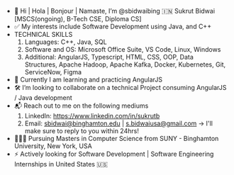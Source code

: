 - 👋 Hi | Hola | Bonjour | Namaste, I’m @sbidwaibing 🇮🇳 Sukrut Bidwai [MSCS(ongoing), B-Tech CSE, Diploma CS]
- ✅ My interests include Software Development using Java, and C++
- TECHNICAL SKILLS
    1.  Languages: C++, Java, SQL
    2.  Software and OS: Microsoft Office Suite, VS Code, Linux, Windows
    3.  Additional: AngularJS, Typescript, HTML, CSS, OOP, Data Structures, Apache Hadoop, Apache Kafka, Docker, Kubernetes, Git, ServiceNow, Figma
- 🌱 Currently I am learning and practicing AngularJS 
- 🛠️ I’m looking to collaborate on a technical Project consuming AngularJS / Java development
- 📬 Reach out to me on the following mediums
     1. LinkedIn: https://www.linkedin.com/in/sukrutb
     2. Email: sbidwai@binghamton.edu | s.bidwaiusa@gmail.com
        -> I'll make sure to reply to you within 24hrs!
- 👨🏻‍🎓 Pursuing Masters in Computer Science from SUNY - Binghamton University, New York, USA
- ⚡️ Actively looking for Software Development | Software Engineering Internships in United States 🇺🇸
